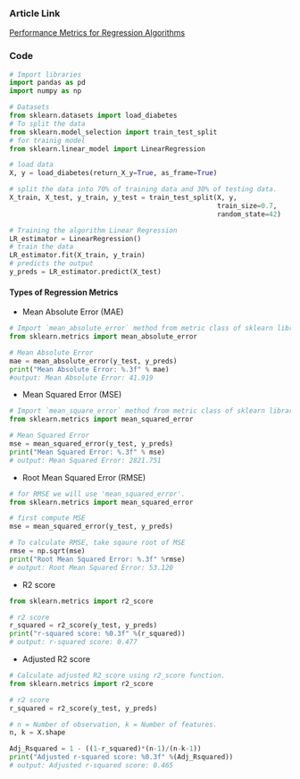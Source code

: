 ### Article Link
[Performance Metrics for Regression Algorithms](https://medium.com/@madhuri15/performance-metrics-for-regression-algorithms-1c889e68fde5)

### Code
```Python
# Import libraries
import pandas as pd
import numpy as np

# Datasets
from sklearn.datasets import load_diabetes
# To split the data
from sklearn.model_selection import train_test_split
# for trainig model
from sklearn.linear_model import LinearRegression

# load data
X, y = load_diabetes(return_X_y=True, as_frame=True)

# split the data into 70% of training data and 30% of testing data.
X_train, X_test, y_train, y_test = train_test_split(X, y, 
                                                    train_size=0.7, 
                                                    random_state=42)

# Training the algorithm Linear Regression
LR_estimator = LinearRegression()
# train the data
LR_estimator.fit(X_train, y_train)
# predicts the output
y_preds = LR_estimator.predict(X_test)
```

#### Types of Regression Metrics
- Mean Absolute Error (MAE)

```python
# Import `mean_absolute_error` method from metric class of sklearn library.
from sklearn.metrics import mean_absolute_error

# Mean Absolute Error
mae = mean_absolute_error(y_test, y_preds)
print("Mean Absolute Error: %.3f" % mae)
#output: Mean Absolute Error: 41.919
```
- Mean Squared Error (MSE)

```python
# Import `mean_square_error` method from metric class of sklearn library.
from sklearn.metrics import mean_squared_error

# Mean Squared Error
mse = mean_squared_error(y_test, y_preds)
print("Mean Squared Error: %.3f" % mse)
# output: Mean Squared Error: 2821.751
```

- Root Mean Squared Error (RMSE)
```python
# for RMSE we will use 'mean_squared_error'.
from sklearn.metrics import mean_squared_error

# first compute MSE
mse = mean_squared_error(y_test, y_preds)

# To calculate RMSE, take sqaure root of MSE
rmse = np.sqrt(mse)
print("Root Mean Squared Error: %.3f" %rmse)
# output: Root Mean Squared Error: 53.120
```
- R2 score
```python
from sklearn.metrics import r2_score

# r2 score
r_squared = r2_score(y_test, y_preds)
print("r-squared score: %0.3f" %(r_squared))
# output: r-squared score: 0.477
```

- Adjusted R2 score

```python
# Calculate adjusted R2_score using r2_score function.
from sklearn.metrics import r2_score

# r2 score
r_squared = r2_score(y_test, y_preds)

# n = Number of observation, k = Number of features.
n, k = X.shape 

Adj_Rsquared = 1 - ((1-r_squared)*(n-1)/(n-k-1))
print("Adjusted r-squared score: %0.3f" %(Adj_Rsquared))
# output: Adjusted r-squared score: 0.465
```
